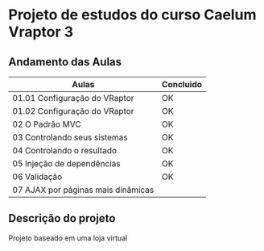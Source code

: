 # Projeto de estudos do curso Caelum Vraptor 3

## Andamento das Aulas
|  Aulas                               | Concluido |
|--------------------------------------|-----------|
|  01.01 Configuração do VRaptor       |    OK     |
|  01.02 Configuração do VRaptor       |    OK     |
|  02 O Padrão MVC                     |    OK     |
|  03 Controlando seus sistemas        |    OK     |
|  04 Controlando o resultado		   |    OK     |
|  05 Injeção de dependências          |    OK     |
|  06 Validação                        |    OK     |
|  07 AJAX por páginas mais dinâmicas  |           |

## Descrição do projeto
Projeto baseado em uma loja virtual